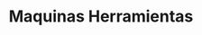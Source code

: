 ---
title: "Maquinas Herramientas"
url: /ciudad-autonoma-de-buenos-aires/maquinas-herramientas/
shop: hardware
---
